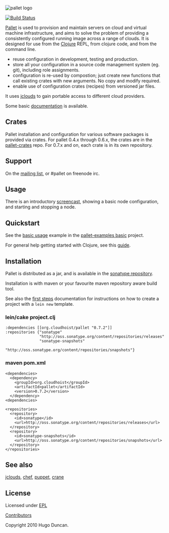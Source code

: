 ![pallet logo](https://github.com/downloads/pallet/pallet/pallet-logo.png)

[![Build Status](https://travis-ci.org/rstradling/pallet.png?branch=0.7.x-smartos)](undefined)

[Pallet](http://palletops.com) is used to provision and maintain servers on
cloud and virtual machine infrastructure, and aims to solve the problem of
providing a consistently configured running image across a range of clouds.  It
is designed for use from the [Clojure](http://clojure.org) REPL, from clojure
code, and from the command line.

- reuse configuration in development, testing and production.
- store all your configuration in a source code management system (eg. git),
  including role assignments.
- configuration is re-used by compostion; just create new functions that call
  existing crates with new arguments. No copy and modify required.
- enable use of configuration crates (recipes) from versioned jar files.

It uses [jclouds](https://github.com/jclouds/jclouds) to gain portable access to
different cloud providers.

Some basic [documentation](http://pallet.github.com/pallet) is available.

## Crates

Pallet installation and configuration for various software packages is provided
via crates.  For pallet 0.4.x through 0.6.x, the crates are in the
[pallet-crates](https://github.com/pallet/pallet-crates) repo. For 0.7.x and
on, each crate is in its own repository.

## Support

On the [mailing list](http://groups.google.com/group/pallet-clj), or #pallet on
freenode irc.

## Usage

There is an introductory [screencast](http://www.youtube.com/hugoduncan#p/u/1/adzMkR0d0Uk),
showing a basic node configuration, and starting and stopping a node.

## Quickstart

See the
[basic usage](https://github.com/pallet/pallet-examples/blob/master/basic/src/demo.clj)
example in the
[pallet-examples basic](https://github.com/pallet/pallet-examples/tree/master/basic/)
project.

For general help getting started with Clojure, see this
[guide](http://www.assembla.com/wiki/show/clojure/Getting_Started).

## Installation

Pallet is distributed as a jar, and is available in the
[sonatype repository](http://oss.sonatype.org/content/repositories/releases/org/cloudhoist).

Installation is with maven or your favourite maven repository aware build tool.

See also the [first steps](http://palletops.com/doc/first-steps) documentation
for instructions on how to create a project with a `lein new` template.

### lein/cake project.clj

    :dependencies [[org.cloudhoist/pallet "0.7.2"]]
    :repositories {"sonatype"
                   "http://oss.sonatype.org/content/repositories/releases"
                   "sonatype-snapshots"
                   "http://oss.sonatype.org/content/repositories/snapshots"}

### maven pom.xml

    <dependencies>
      <dependency>
        <groupId>org.cloudhoist</groupId>
        <artifactId>pallet</artifactId>
        <version>0.7.2</version>
      </dependency>
    <dependencies>

    <repositories>
      <repository>
        <id>sonatype</id>
        <url>http://oss.sonatype.org/content/repositories/releases</url>
      </repository>
      <repository>
        <id>sonatype-snapshots</id>
        <url>http://oss.sonatype.org/content/repositories/snapshots</url>
      </repository>
    </repositories>



## See also
[jclouds](http://jclouds.org/),
[chef](http://opscode.com/),
[puppet](http://www.puppetlabs.com/),
[crane](https://github.com/clj-sys/crane)

## License

Licensed under [EPL](http://www.eclipse.org/legal/epl-v10.html)

[Contributors](https://www.ohloh.net/p/pallet-clj/contributors)

Copyright 2010 Hugo Duncan.
